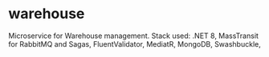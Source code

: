 # warehouse
Microservice for Warehouse management.
Stack used:
 .NET 8,
 MassTransit for RabbitMQ and Sagas, 
 FluentValidator, 
 MediatR, 
 MongoDB,
 Swashbuckle,
